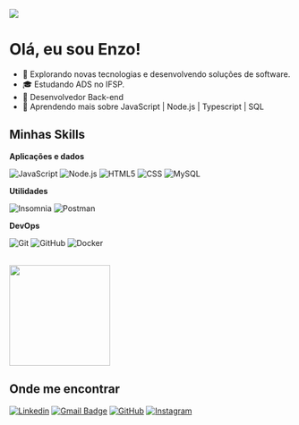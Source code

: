 ![](https://komarev.com/ghpvc/?username=iuricode&color=006bed)

# Olá, eu sou Enzo!

- 🤔 Explorando novas tecnologias e desenvolvendo soluções de software.
- 🎓 Estudando ADS no IFSP.
- 💼 Desenvolvedor Back-end
- 🌱 Aprendendo mais sobre JavaScript | Node.js | Typescript | SQL

## Minhas Skills

**Aplicações e dados**

![JavaScript](https://img.shields.io/badge/-JavaScript-333333?style=flat&logo=javascript)
![Node.js](https://img.shields.io/badge/-Node.js-333333?style=flat&logo=node.js)
![HTML5](https://img.shields.io/badge/-HTML5-333333?style=flat&logo=HTML5)
![CSS](https://img.shields.io/badge/-CSS3-333333?style=flat&logo=CSS3&logoColor=1572B6)
![MySQL](https://img.shields.io/badge/-MySQL-333333?style=flat&logo=mysql)

**Utilidades**

![Insomnia](https://img.shields.io/badge/-Insomnia-333333?style=flat&logo=insomnia)
![Postman](https://img.shields.io/badge/-Postman-333333?style=flat&logo=postman)

**DevOps**

![Git](https://img.shields.io/badge/-Git-333333?style=flat&logo=git)
![GitHub](https://img.shields.io/badge/-GitHub-333333?style=flat&logo=github)
![Docker](https://img.shields.io/badge/-Docker-333333?style=flat&logo=docker)

<br/>

<a href="https://github.com/EnzoGRodrigues" title="Perfil do Enzo">
  <img height="180em" src="https://github-readme-stats.vercel.app/api?username=EnzoGRodrigues&theme=dracula&show_icons=true" />
</a>

## Onde me encontrar

[![Linkedin](https://img.shields.io/badge/-LinkedIn-blue?style=flat-square&logo=Linkedin&logoColor=white&link=https://www.linkedin.com/in/enzo-rodrigues/)](https://www.linkedin.com/in/enzo-rodrigues/)
[![Gmail Badge](https://img.shields.io/badge/-Gmail-006bed?style=flat-square&logo=Gmail&logoColor=white&link=mailto:enzorodrigues272@gmail.com)](mailto:enzorodrigues272@gmail.com)
[![GitHub](https://img.shields.io/github/followers/EnzoGRodrigues?label=follow&style=social)](https://github.com/EnzoGRodrigues)
[![Instagram](https://img.shields.io/badge/-Instagram-%23E4405F?style=flat-square&logo=instagram&logoColor=white)](https://www.instagram.com/_enzooyy_/)
